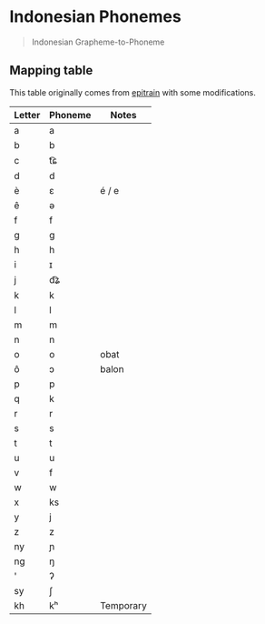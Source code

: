 # Indonesian Phonemes

> Indonesian Grapheme-to-Phoneme

## Mapping table

This table originally comes from [epitrain](https://github.com/dmort27/epitran) with some modifications.

| Letter | Phoneme | Notes     |
| ------ | ------- | --------- |
| a      | a       |           |
| b      | b       |           |
| c      | t͡ɕ      |           |
| d      | d       |           |
| è      | ɛ       | é / e     |
| ê      | ə       |           |
| f      | f       |           |
| g      | ɡ       |           |
| h      | h       |           |
| i      | ɪ       |           |
| j      | d͡ʑ      |           |
| k      | k       |           |
| l      | l       |           |
| m      | m       |           |
| n      | n       |           |
| o      | o       | obat      |
| ô      | ɔ       | balon     |
| p      | p       |           |
| q      | k       |           |
| r      | r       |           |
| s      | s       |           |
| t      | t       |           |
| u      | u       |           |
| v      | f       |           |
| w      | w       |           |
| x      | ks      |           |
| y      | j       |           |
| z      | z       |           |
| ny     | ɲ       |           |
| ng     | ŋ       |           |
| '      | ʔ       |           |
| sy     | ʃ       |           |
| kh     | kʰ      | Temporary |